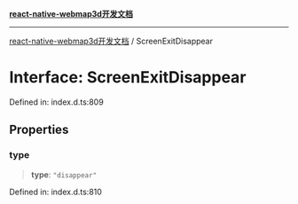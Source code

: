 [**react-native-webmap3d开发文档**](../README.md)

***

[react-native-webmap3d开发文档](../globals.md) / ScreenExitDisappear

# Interface: ScreenExitDisappear

Defined in: index.d.ts:809

## Properties

### type

> **type**: `"disappear"`

Defined in: index.d.ts:810
